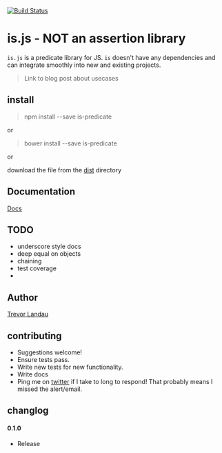[![Build Status](https://travis-ci.org/landau/is.png?branch=master)](https://travis-ci.org/landau/is)
# is.js - NOT an assertion library

`is.js` is a predicate library for JS. `is` doesn't have any dependencies and can integrate smoothly into new and existing projects.

> Link to blog post about usecases

## install
> npm install --save is-predicate

or

> bower install --save is-predicate

or

download the file from the [dist](https://github.com/landau/is/dist/is.js) directory

## Documentation

[Docs](https://github.com/landau/is/wiki/is.API)


## TODO
- underscore style docs
- deep equal on objects
- chaining
- test coverage
- 

## Author
[Trevor Landau](http://trevorlandau.net)

## contributing
- Suggestions welcome!
- Ensure tests pass.
- Write new tests for new functionality.
- Write docs
- Ping me on [twitter](http://twitter.com/trevor_landau) if I take to long to respond! That probably means I missed the alert/email.

## changlog
#### 0.1.0
- Release
